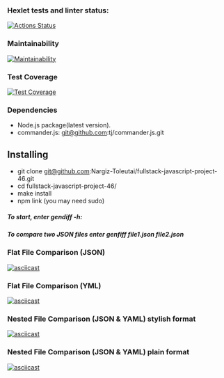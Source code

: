 ### Hexlet tests and linter status:
[![Actions Status](https://github.com/Nargiz-Toleutai/fullstack-javascript-project-46/workflows/hexlet-check/badge.svg)](https://github.com/Nargiz-Toleutai/fullstack-javascript-project-46/actions)

### Maintainability
[![Maintainability](https://api.codeclimate.com/v1/badges/88ef0d6b3ab0753e4f90/maintainability)](https://codeclimate.com/github/Nargiz-Toleutai/fullstack-javascript-project-46/maintainability)

### Test Coverage
[![Test Coverage](https://api.codeclimate.com/v1/badges/88ef0d6b3ab0753e4f90/test_coverage)](https://codeclimate.com/github/Nargiz-Toleutai/fullstack-javascript-project-46/test_coverage)

### Dependencies
- Node.js package(latest version).
- commander.js: git@github.com:tj/commander.js.git
  
## Installing

- git clone git@github.com:Nargiz-Toleutai/fullstack-javascript-project-46.git
- cd fullstack-javascript-project-46/
- make install
- npm link (you may need sudo)

##### To start, enter gendiff -h:
##### To compare two JSON files enter genfiff file1.json file2.json

### Flat File Comparison (JSON)

[![asciicast](https://asciinema.org/a/MXIXXYrHclBIQMTmd5xo6DnMn.svg)](https://asciinema.org/a/MXIXXYrHclBIQMTmd5xo6DnMn)

### Flat File Comparison (YML)

[![asciicast](https://asciinema.org/a/nZwgvLPqKUmHEQYVpYW2Asr8e.svg)](https://asciinema.org/a/nZwgvLPqKUmHEQYVpYW2Asr8e)

### Nested File Comparison (JSON & YAML) stylish format

[![asciicast](https://asciinema.org/a/Wd5dAw0Ocei2OKoRYGAyIFzk8.svg)](https://asciinema.org/a/Wd5dAw0Ocei2OKoRYGAyIFzk8)

### Nested File Comparison (JSON & YAML) plain format

[![asciicast](https://asciinema.org/a/avSXYa7Gf9bK6zjo5bAHEKYo3.svg)](https://asciinema.org/a/avSXYa7Gf9bK6zjo5bAHEKYo3)

